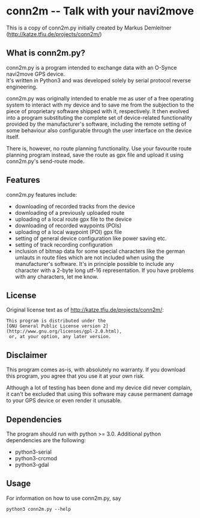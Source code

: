# conn2m -- Talk with your navi2move

This is a copy of conn2m.py initially created by Markus Demleitner (http://katze.tfiu.de/projects/conn2m/)


## What is conn2m.py?

conn2m.py is a program intended to exchange data with an O-Synce navi2move GPS device.  
It's written in Python3 and was developed solely by serial protocol reverse engineering.

conn2m.py was originally intended to enable me as user of a free operating
system to interact with my device and to save me from the subjection
to the piece of proprietary software shipped with it, respectively.
It then evolved into a program substituting the complete set of device-related
functionality provided by the manufacturer's software, including the remote
setting of some behaviour also configurable through the user interface on
the device itself.

There is, however, no route planning functionality.  Use your favourite route
planning program instead, save the route as gpx file and upload it using
conn2m.py's send-route mode.


## Features

conn2m.py features include:

* downloading of recorded tracks from the device
* downloading of a previously uploaded route
* uploading of a local route gpx file to the device
* downloading of recorded waypoints (POIs)
* uploading of a local waypoint (POI) gpx file
* setting of general device configuration like power saving etc.
* setting of track recording configuration
* inclusion of bitmap data for some special characters like the german umlauts in route files which are not included when using the manufacturer's software. It's in principle possible to include any character with a 2-byte long utf-16 representation. If you have problems with any characters, let me know.


## License

Original license text as of http://katze.tfiu.de/projects/conn2m/:

    This program is distributed under the
    [GNU General Public License version 2](http://www.gnu.org/licenses/gpl-2.0.html),
     or, at your option, any later version.


## Disclaimer

This program comes as-is, with absolutely no warranty.  If you download this program, you agree that you use it at your own risk.

Although a lot of testing has been done and my device did never complain,
it can't be excluded that using this software may cause permanent damage
to your GPS device or even render it unusable.


## Dependencies

The program should run with python &gt;= 3.0.
Additional python dependencies are the following:

* python3-serial
* python3-crcmod
* python3-gdal


## Usage

For information on how to use conn2m.py, say
```
python3 conn2m.py --help
```








